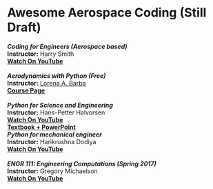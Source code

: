 # Awesome Aerospace Coding (Still Draft)

***Coding for Engineers (Aerospace based)*** <br />
**Instructor:** Harry Smith <br />
[**Watch On YouTube**](https://youtube.com/playlist?list=PLVyHCaFIZQV9tf49Z8Fd9X4nzj0sOlHGI) <br />
<br />
***Aerodynamics with Python (Free)*** <br />
**Instructor:** [Lorena A. Barba](https://lorenabarba.com/) <br />
[**Course Page**](https://openedx.seas.gwu.edu/courses/course-v1:MAE+MAE6226+2017/about) <br />
<br />
***Python for Science and Engineering*** <br />
**Instructor:** Hans-Petter Halvorsen <br />
[**Watch On YouTube**](https://youtube.com/playlist?list=PLdb-TcK6Aqj2hlH55Bn5oxFIvyoVbXxQS&feature=shared) <br />
[**Textbook + PowerPoint**](https://www.halvorsen.blog/documents/programming/python/python.php#python2) <br />
***Python for mechanical engineer*** <br />
**Instructor:** Harikrushna Dodiya <br />
[**Watch On YouTube**](https://youtube.com/playlist?list=PL6xqi8nKo2yA98zG2moudwZpuWQK-iHmn) <br />
<br />
***ENGR 111: Engineering Computations (Spring 2017)*** <br />
**Instructor:** Gregory Michaelson <br />
[**Watch On YouTube**](https://youtube.com/playlist?list=PLCV9OyAY5K-XEOwP-_Yql5OMjXQJ7YBWp) <br />
